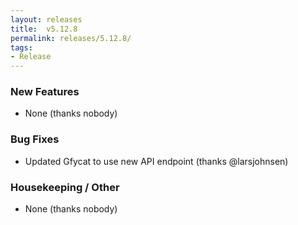 ```yaml
---
layout: releases
title:  v5.12.8
permalink: releases/5.12.8/
tags:
- Release
---
```


### New Features

- None (thanks nobody)

### Bug Fixes

- Updated Gfycat to use new API endpoint (thanks @larsjohnsen)

### Housekeeping / Other

- None (thanks nobody)
